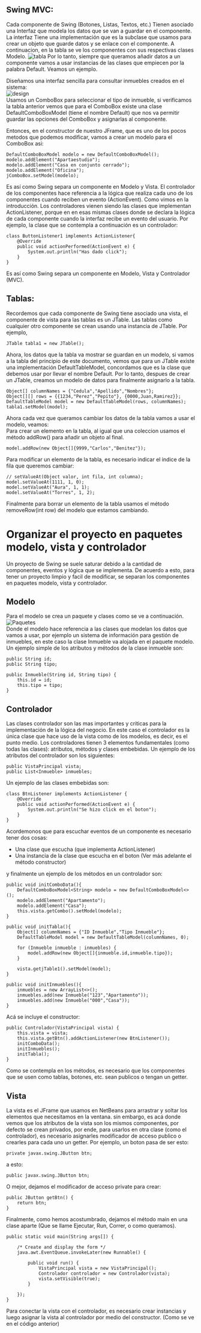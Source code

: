 ## Swing MVC:

Cada componente de Swing (Botones, Listas, Textos, etc.) Tienen asociado una Interfaz que modela los datos que se van a guardar en el componente. La interfaz Tiene una implementación que es la subclase que usamos para crear un objeto que guarde datos y se enlace con el componente. A continuacion, en la tabla se ve los componentes con sus respectivas clases Modelo.
![tabla](./tabla.PNG)
Por lo tanto, siempre que queramos añadir datos a un componente vamos a usar instancias de las clases que empiecen por la palabra Default. Veamos un ejemplo.

Diseñamos una interfaz sencilla para consultar inmuebles creados en el sistema:
</br>
![design](./design.PNG)
</br>
Usamos un ComboBox para seleccionar el tipo de inmueble, si verificamos la tabla anterior vemos que para el ComboBox existe una clase DefaultComboBoxModel (tiene el nombre Default) que nos va permitir guardar las opciones del ComboBox y asignarlas al componente.

Entonces, en el constructor de nuestro JFrame, que es uno de los pocos metodos que podemos modificar, vamos a crear un modelo para el ComboBox asi:

```
DefaultComboBoxModel modelo = new DefaultComboBoxModel();
modelo.addElement("Apartaestudio");
modelo.addElement("Casa en conjunto cerrado");
modelo.addElement("Oficina");
jComboBox.setModel(modelo);
```
Es así como Swing separa un componente en Modelo y Vista. El controlador de los componentes hace referencia a la lógica que realiza cada uno de los componentes cuando reciben un evento (ActionEvent). Como vimos en la introducción. Los controladores vienen siendo las clases que implementan ActionListener, porque en en esas mismas clases donde se declara la lógica de cada componente cuando la interfaz recibe un evento del usuario. Por ejemplo, la clase que se contempla a continuación es un controlador:

```
class ButtonListener1 implements ActionListener{
    @Override
    public void actionPerformed(ActionEvent e) {
        System.out.println("Has dado click");
    }
}
```
Es así como Swing separa un componente en Modelo, Vista y Controlador (MVC).

## Tablas:

Recordemos que cada componente de Swing tiene asociado una vista, el componente de vista para las tablas es un JTable. Las tablas como cualquier otro componente se crean usando una instancia de JTable. Por ejemplo, 
```
JTable tabla1 = new JTable();
```
Ahora, los datos que la tabla va mostrar se guardan en un modelo, si vamos a la tabla del principio de este documento, vemos que para un JTable existe una implementación DefaultTableModel, concordamos que es la clase que debemos usar por llevar el nombre Default. Por lo tanto, despues de crear un JTable, creamos un modelo de datos para finalmente asignarlo a la tabla.
```
Object[] columnNames = {"Cedula","Apellido","Nombres"};
Object[][] rows = {{1234,"Perez","Pepito"}, {0000,Juan,Ramirez}};        
DefaultTableModel model = new DefaultTableModel(rows, columnNames);
tabla1.setModel(model);
```
Ahora cada vez que queramos cambiar los datos de la tabla vamos a usar el modelo, veamos:
</br>
Para crear un elemento en la tabla, al igual que una coleccion usamos el método addRow() para añadir un objeto al final.

```
model.addRow(new Object[]{9999,"Carlos","Benitez"});
```

Para modificar un elemento de la tabla, es necesario indicar el indice de la fila que queremos cambiar:

```
// setValueAt(Object valor, int fila, int columna);
model.setValueAt(1111, 1, 0);
model.setValueAt("Aura", 1, 1);
model.setValueAt("Torres", 1, 2);
```
Finalmente para borrar un elemento de la tabla usamos el método removeRow(int row) del modelo que estamos cambiando.

# Organizar el proyecto en paquetes modelo, vista y controlador

Un proyecto de Swing se suele saturar debido a la cantidad de componentes, eventos y lógica que se implementa. De acuerdo a esto, para tener un proyecto limpio y facil de modificar, se separan los componentes en paquetes modelo, vista y controlador.

## Modelo

Para el modelo se crea un paquete y clases como se ve a continuación.</br>
![Paquetes](paquetes.PNG)
</br>
Donde el modelo hace referencia a las clases que modelan los datos que vamos a usar, por ejemplo un sistema de información para gestión de inmuebles, en este caso la clase Inmueble va alojada en el paquete modelo. Un ejemplo simple de los atributos y métodos de la clase inmueble son:

```
public String id;
public String tipo;

public Inmueble(String id, String tipo) {
    this.id = id;
    this.tipo = tipo;
}
```

## Controlador

Las clases controlador son las mas importantes y criticas para la implementación de la lógica del negocio. En este caso el controlador es la única clase que hace uso de la vista como de los modelos, es decir, es el punto medio. Los controladores tienen 3 elementos fundamentales (como todas las clases): atributos, métodos y clases embebidas. Un ejemplo de los atributos del controlador son los siguientes:

```
public VistaPrincipal vista;
public List<Inmueble> inmuebles;
```

Un ejemplo de las clases embebidas son:

```
class BtnListener implements ActionListener {
    @Override
    public void actionPerformed(ActionEvent e) {
        System.out.println("Se hizo click en el boton");
    }
}
```
Acordemonos que para escuchar eventos de un componente es necesario tener dos cosas:
- Una clase que escucha (que implementa ActionListener)
- Una instancia de la clase que escucha en el boton (Ver más adelante el método constructor)

y finalmente un ejemplo de los métodos en un controlador son:

```
public void initComboData(){
    DefaultComboBoxModel<String> modelo = new DefaultComboBoxModel<>();
    modelo.addElement("Apartamento");
    modelo.addElement("Casa");
    this.vista.getCombo().setModel(modelo);
}
```

```
public void initTabla(){
    Object[] columnNames = {"ID Inmueble","Tipo Inmueble"};    
    DefaultTableModel model = new DefaultTableModel(columnNames, 0);
    
    for (Inmueble inmueble : inmuebles) {
        model.addRow(new Object[]{inmueble.id,inmueble.tipo});
    }
    
    vista.getjTable1().setModel(model);
}
```

```
public void initInmuebles(){
    inmuebles = new ArrayList<>();
    inmuebles.add(new Inmueble("123","Apartamento"));
    inmuebles.add(new Inmueble("000","Casa"));
}
```
Acá se incluye el constructor:
```
public Controlador(VistaPrincipal vista) {
    this.vista = vista;
    this.vista.getBtn().addActionListener(new BtnListener());
    initComboData();
    initInmuebles();
    initTabla();
}
```
Como se contempla en los métodos, es necesario que los componentes que se usen como tablas, botones, etc. sean publicos o tengan un getter.

## Vista
La vista es el JFrame que usamos en NetBeans para arrastrar y soltar los elementos que necesitamos en la ventana. sin embargo, es acá donde vemos que los atributos de la vista son los mismos componentes, por defecto se crean privados, por ende, para usarlos en otra clase (como el controlador), es necesario asignarles modificador de acceso publico o crearles para cada uno un getter.
Por ejemplo, un boton pasa de ser esto:
```
private javax.swing.JButton btn;
```
a esto:
```
public javax.swing.JButton btn;
```
O mejor, dejamos el modificador de acceso private para crear: 
```
public JButton getBtn() {
    return btn;
}
```

Finalmente, como hemos acostumbrado, dejamos el método main en una clase aparte (Que se llame Ejecutar, Run, Correr, o como queramos).
```
public static void main(String args[]) {

    /* Create and display the form */
    java.awt.EventQueue.invokeLater(new Runnable() {
        
        public void run() {
            VistaPrincipal vista = new VistaPrincipal();
            Controlador controlador = new Controlador(vista);
            vista.setVisible(true);
        }
        
    });
}
```
Para conectar la vista con el controlador, es necesario crear instancias y luego asignar la vista al controlador por medio del constructor. (Como se ve en el código anterior)